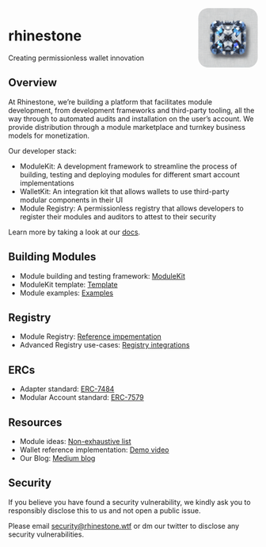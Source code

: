<img src="logo.png" alt="rhinestone logo" align="right" width="120" height="120" style="border-radius:20px"/>

# rhinestone

Creating permissionless wallet innovation

## Overview

At Rhinestone, we’re building a platform that facilitates module development, from development frameworks and third-party tooling, all the way through to automated audits and installation on the user’s account. We provide distribution through a module marketplace and turnkey business models for monetization.

Our developer stack:

- ModuleKit: A development framework to streamline the process of building, testing and deploying modules for different smart account implementations
- WalletKit: An integration kit that allows wallets to use third-party modular components in their UI
- Module Registry: A permissionless registry that allows developers to register their modules and auditors to attest to their security

Learn more by taking a look at our [docs](https://docs.rhinestone.wtf).

## Building Modules

- Module building and testing framework: [ModuleKit](https://github.com/rhinestonewtf/modulekit)
- ModuleKit template: [Template](https://github.com/rhinestonewtf/module-template)
- Module examples: [Examples](https://github.com/rhinestonewtf/modulekit-examples)

## Registry

- Module Registry: [Reference impementation](https://github.com/rhinestonewtf/registry)
- Advanced Registry use-cases: [Registry integrations](https://github.com/rhinestonewtf/registry-integrations)

## ERCs

- Adapter standard: [ERC-7484](https://eips.ethereum.org/EIPS/eip-7484)
- Modular Account standard: [ERC-7579](https://github.com/erc7579/)

## Resources

- Module ideas: [Non-exhaustive list](https://rhinestone.notion.site/Module-ideas-for-product-inspo-338100a2c99540f490472b8aa839da11)
- Wallet reference implementation: [Demo video](https://rhinestone.wtf/demo)
- Our Blog: [Medium blog](https://blog.rhinestone.wtf)

## Security

If you believe you have found a security vulnerability, we kindly ask you to responsibly disclose this to us and not open a public issue.

Please email <security@rhinestone.wtf> or dm our twitter to disclose any security vulnerabilities.
